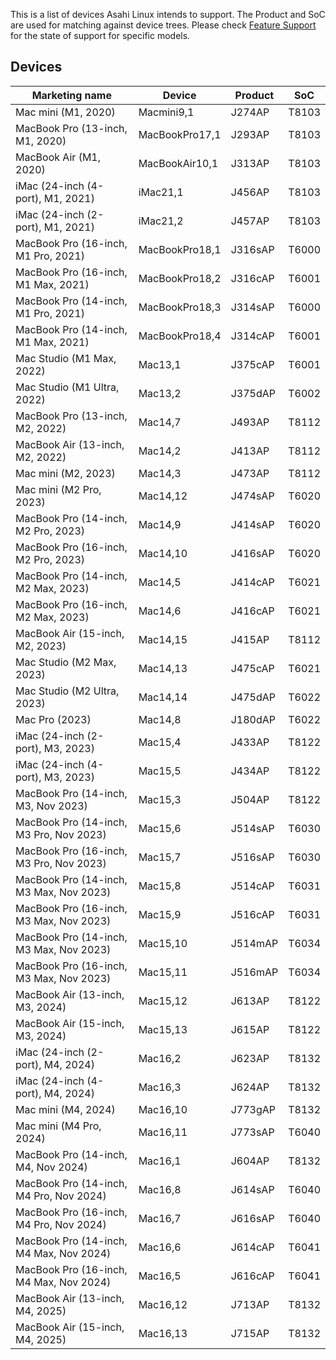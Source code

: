 This is a list of devices Asahi Linux intends to support. The Product and SoC are used for matching against device trees. Please check [Feature Support](../../platform/feature-support/overview.md) for the state of support for specific models.

## Devices
| Marketing name | Device | Product | SoC |
| -------------- | ------ | ------- | --- |
| Mac mini (M1, 2020) | Macmini9,1 | J274AP | T8103
| MacBook Pro (13-inch, M1, 2020) | MacBookPro17,1 | J293AP | T8103
| MacBook Air (M1, 2020) | MacBookAir10,1 | J313AP | T8103
| iMac (24-inch (4-port), M1, 2021) | iMac21,1 | J456AP | T8103
| iMac (24-inch (2-port), M1, 2021) | iMac21,2 | J457AP | T8103
| MacBook Pro (16-inch, M1 Pro, 2021) | MacBookPro18,1 | J316sAP | T6000
| MacBook Pro (16-inch, M1 Max, 2021) | MacBookPro18,2 | J316cAP | T6001
| MacBook Pro (14-inch, M1 Pro, 2021) | MacBookPro18,3 | J314sAP | T6000
| MacBook Pro (14-inch, M1 Max, 2021) | MacBookPro18,4 | J314cAP | T6001
| Mac Studio (M1 Max, 2022) | Mac13,1 | J375cAP | T6001
| Mac Studio (M1 Ultra, 2022) | Mac13,2 | J375dAP | T6002
| MacBook Pro (13-inch, M2, 2022) | Mac14,7 | J493AP | T8112
| MacBook Air (13-inch, M2, 2022) | Mac14,2 | J413AP | T8112
| Mac mini (M2, 2023) | Mac14,3 | J473AP | T8112
| Mac mini (M2 Pro, 2023) | Mac14,12 | J474sAP | T6020
| MacBook Pro (14-inch, M2 Pro, 2023) | Mac14,9 | J414sAP | T6020
| MacBook Pro (16-inch, M2 Pro, 2023) | Mac14,10 | J416sAP | T6020
| MacBook Pro (14-inch, M2 Max, 2023) | Mac14,5 | J414cAP | T6021
| MacBook Pro (16-inch, M2 Max, 2023) | Mac14,6 | J416cAP | T6021
| MacBook Air (15-inch, M2, 2023) | Mac14,15 | J415AP | T8112
| Mac Studio (M2 Max, 2023) | Mac14,13 | J475cAP | T6021
| Mac Studio (M2 Ultra, 2023) | Mac14,14 | J475dAP | T6022
| Mac Pro (2023) | Mac14,8 | J180dAP | T6022
| iMac (24-inch (2-port), M3, 2023) | Mac15,4 | J433AP | T8122
| iMac (24-inch (4-port), M3, 2023) | Mac15,5 | J434AP | T8122
| MacBook Pro (14-inch, M3, Nov 2023) | Mac15,3 | J504AP | T8122
| MacBook Pro (14-inch, M3 Pro, Nov 2023) | Mac15,6 | J514sAP | T6030
| MacBook Pro (16-inch, M3 Pro, Nov 2023) | Mac15,7 | J516sAP | T6030
| MacBook Pro (14-inch, M3 Max, Nov 2023) | Mac15,8 | J514cAP | T6031
| MacBook Pro (16-inch, M3 Max, Nov 2023) | Mac15,9 | J516cAP | T6031
| MacBook Pro (14-inch, M3 Max, Nov 2023) | Mac15,10 | J514mAP | T6034
| MacBook Pro (16-inch, M3 Max, Nov 2023) | Mac15,11 | J516mAP | T6034
| MacBook Air (13-inch, M3, 2024) | Mac15,12 | J613AP | T8122
| MacBook Air (15-inch, M3, 2024) | Mac15,13 | J615AP | T8122
| iMac (24-inch (2-port), M4, 2024) | Mac16,2 | J623AP | T8132
| iMac (24-inch (4-port), M4, 2024) | Mac16,3 | J624AP | T8132
| Mac mini (M4, 2024) | Mac16,10 | J773gAP | T8132
| Mac mini (M4 Pro, 2024) | Mac16,11 | J773sAP | T6040
| MacBook Pro (14-inch, M4, Nov 2024) | Mac16,1 | J604AP | T8132
| MacBook Pro (14-inch, M4 Pro, Nov 2024) | Mac16,8 | J614sAP | T6040 
| MacBook Pro (16-inch, M4 Pro, Nov 2024) | Mac16,7 | J616sAP | T6040 
| MacBook Pro (14-inch, M4 Max, Nov 2024) | Mac16,6 | J614cAP | T6041 
| MacBook Pro (16-inch, M4 Max, Nov 2024) | Mac16,5 | J616cAP | T6041 
| MacBook Air (13-inch, M4, 2025) | Mac16,12 | J713AP | T8132
| MacBook Air (15-inch, M4, 2025) | Mac16,13 | J715AP | T8132
